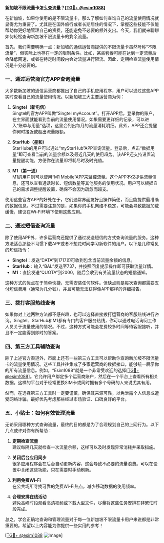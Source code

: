 **新加坡不限流量卡怎么查流量？[[TG💪+ @esim1088](https://t.me/s/esim1088)]**

在新加坡，如果你使用的是不限流量卡，那么了解如何查询自己的流量使用情况就显得尤为重要了。尤其是在国外旅行或者长期居住的情况下，掌握这些技能不仅能帮助你更好地管理自己的资费，还能避免不必要的额外支出。今天，我们就来聊聊如何轻松查询新加坡不限流量卡的剩余流量。

首先，我们需要明确一点：新加坡的通信运营商提供的不限流量卡虽然号称“不限流量”，但实际上也存在一定的限制条件。比如，某些套餐可能在达到一定流量后会降低网速，或者在特定时间段内会对流量进行限流。因此，定期检查流量使用情况是十分必要的。

### **一、通过运营商官方APP查询流量**

大多数新加坡的通信运营商都推出了自己的手机应用程序，用户可以通过这些APP实时查看自己的流量使用情况。以新加坡三大主要运营商为例：

1. **Singtel（新电信）**  
   Singtel的官方APP叫做“Singtel myAccount”。打开APP后，登录你的账户，在主界面就能看到当前的流量使用情况。如果需要更详细的记录，可以进入“账单与用量”选项，这里会列出每月的流量消耗明细。此外，APP还会提醒你何时接近或超出流量限额。

2. **StarHub（星和）**  
   StarHub的用户可以通过“myStarHub”APP查询流量。登录后，点击“数据用量”即可查看当前的流量余额以及最近几天的使用趋势。该APP还支持设置流量提醒功能，方便你在流量即将耗尽时及时充值。

3. **M1（第一通）**  
   M1的用户则可以使用“M1 Mobile”APP来监控流量。这个APP不仅提供流量信息，还可以查看通话时长、短信数量等其他服务的使用状况。用户可以根据自己的需求调整提醒设置，确保不会因为疏忽而超支。

使用这些官方APP的好处在于，它们通常界面友好且操作简便，而且能提供最准确的数据信息。不过需要注意的是，如果你的手机网络不稳定，可能会导致数据加载缓慢，建议在Wi-Fi环境下使用这些应用。

### **二、通过短信查询流量**

除了使用APP外，许多运营商还提供了通过发送短信的方式查询流量的服务。这种方法适合那些不习惯下载APP或者不想花时间学习新软件的用户。以下是几种常见的短信指令：

- **Singtel**：发送“DATA”到1717即可收到包含当前流量余额的信息。
- **StarHub**：输入“BAL”发送至737，并按照回复提示操作即可获取流量详情。
- **M1**：直接发送“QUOTA”到2000，随后会收到有关流量状态的短信通知。

这种方式的优点在于简单快捷，无需安装任何软件。但缺点则是每次查询都需要支付短信费用（通常为几分钱），并且可能无法获得像APP那样的详细报告。

### **三、拨打客服热线查询**

如果你对上述两种方法都不感兴趣，也可以选择直接拨打运营商的客服热线进行咨询。Singtel、StarHub和M1都有专门的客户服务热线，你可以通过电话询问工作人员关于流量使用的情况。不过，这种方式可能会花费较多时间等待客服接听，并且不一定能得到即时的答案。

### **四、第三方工具辅助查询**

除了上述官方渠道外，市面上还有一些第三方工具可以帮助你查询新加坡不限流量卡的流量使用情况。这些工具往往集成了多家运营商的数据接口，能够统一展示你的所有流量信息。例如，“Esim1088”就是一个非常受欢迎的选择[[TG💪+ @esim1088](https://t.me/s/esim1088)]。它允许用户绑定多个运营商账户，然后在一个平台上查看所有相关数据。这样的平台对于经常更换SIM卡或同时拥有多个号码的人来说尤其有用。

然而，在选择第三方工具时一定要谨慎，确保其来源可靠，以免泄露个人信息或遭受网络诈骗。最好优先考虑那些经过市场验证、口碑良好的平台。

### **五、小贴士：如何有效管理流量**

无论采用哪种方式查询流量，最终的目的都是为了合理规划自己的上网行为。以下几点或许对你有所帮助：

1. **定期检查流量**  
   建议每隔几天就检查一次流量余额，这样可以及时发现异常消耗并采取措施。

2. **关闭后台应用同步**  
   很多应用程序会在后台自动更新内容，这会导致不必要的流量浪费。可以在设置中关闭这些功能，只在需要时手动刷新。

3. **利用免费Wi-Fi**  
   在公共场所寻找可靠的免费Wi-Fi热点，减少移动数据的使用频率。

4. **合理安排在线活动**  
   避免高峰时段观看高清视频或下载大型文件，尽量将这些任务安排在非繁忙时段完成。

总之，学会正确地查询和管理流量对于每一位新加坡不限流量卡用户来说都是非常重要的。希望以上内容能为你提供一些实用的参考！

[[TG💪+ @esim1088](https://t.me/s/esim1088) ![Image](https://i.postimg.cc/4NQfJmqS/Snipaste-2025-05-13-00-14-12.png)]